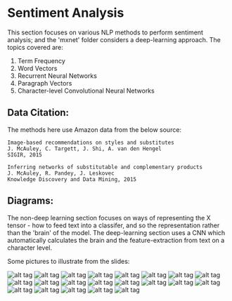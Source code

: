 # Sentiment Analysis 

This section focuses on various NLP methods to perform sentiment analysis; and the 'mxnet' folder considers a deep-learning approach. The topics covered are:

1. Term Frequency 
2. Word Vectors
3. Recurrent Neural Networks
4. Paragraph Vectors
5. Character-level Convolutional Neural Networks

## Data Citation:

The methods here use Amazon data from the below source:

```
Image-based recommendations on styles and substitutes
J. McAuley, C. Targett, J. Shi, A. van den Hengel
SIGIR, 2015

Inferring networks of substitutable and complementary products
J. McAuley, R. Pandey, J. Leskovec
Knowledge Discovery and Data Mining, 2015
```

## Diagrams:

The non-deep learning section focuses on ways of representing the X tensor - how to feed text into a classifer, and so the representation rather than the 'brain' of the model. The deep-learning section uses a CNN which automatically calculates the brain and the feature-extraction from text on a character level. 

Some pictures to illustrate from the slides:

![alt tag](pics/nlp0.png)
![alt tag](pics/nlp1.png)
![alt tag](pics/nlp2.png)
![alt tag](pics/nlp3.png)
![alt tag](pics/nlp4.png)
![alt tag](pics/nlp5.png)
![alt tag](pics/nlp6.png)
![alt tag](pics/nlp7.png)
![alt tag](pics/nlp8.png)
![alt tag](pics/nlp9.png)
![alt tag](pics/nlp10.png)
![alt tag](pics/nlp11.png)
![alt tag](pics/nlp12.png)
![alt tag](pics/nlp13.png)
![alt tag](pics/nlp14.png)
![alt tag](pics/nlp15.png)
![alt tag](pics/nlp16.png)
![alt tag](pics/nlp17.png)
![alt tag](pics/nlp19.png)
![alt tag](pics/nlp20.png)
![alt tag](pics/nlp21.png)